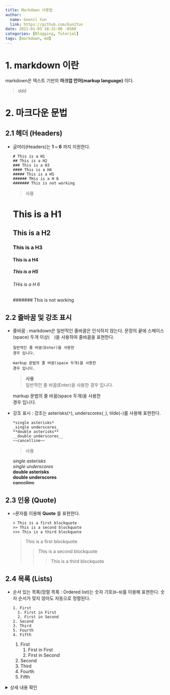 ```yaml
---
title: Markdown 사용법
author:
  name: Geonil Yun
  link: https://github.com/Gun1Yun
date: 2021-01-03 18:32:00 -0500
categories: [Blogging, Tutorial]
tags: [markdown, md]
---
```


# 1. markdown 이란
markdown은 텍스트 기반의 **마크업 언어(markup language)** 이다. 
>ddd

# 2. 마크다운 문법
## 2.1 헤더 (Headers)
- 글머리(Headers)는 **1 ~ 6** 까지 지원한다.  
      
  ```
  # This is a H1
  ## This is a H2
  ### This is a H3
  #### This is a H4
  ##### This is a H5
  ###### THis is a H 6
  ####### This is not working
  ```
  > 사용
  # This is a H1
  ## This is a H2
  ### This is a H3
  #### This is a H4
  ##### This is a H5
  ###### THis is a H 6
  ####### This is not working

## 2.2 줄바꿈 및 강조 표시
 - 줄바꿈 : markdown은 일반적인 줄바꿈은 인식하지 않는다. 문장의 끝에 스페이스(space) 두개 이상(`  `)을 사용하여 줄바꿈을 표현한다.
    
    ```
    일반적인 줄 바꿈(Enter)을 사용한
    경우 입니다.  

    markup 문법의 줄 바꿈(space 두개)을 사용한  
    경우 입니다.
    ```
    > **사용**  
    일반적인 줄 바꿈(Enter)을 사용한
    경우 입니다.  

    markup 문법의 줄 바꿈(space 두개)을 사용한  
    경우 입니다.

- 강조 표시 : 강조는 asterisks(`*`), underscores(`_`), tilde(`~`)를 사용해 표현한다.
  ```
  *single asterisks*  
  _single underscores_  
  **double asterisks**  
  __double underscores__  
  ~~cancelline~~
  ```
  > 사용

  *single asterisks*  
  _single underscores_  
  **double asterisks**  
  __double underscores__  
  ~~cancelline~~

## 2.3 인용 (Quote)
- `>`문자를 이용해 **Quote** 를 표현한다.  
  ```
  > This is a first blockquote
  >> This is a second blockquote
  >>> This is a third blockquote
  ```
  > This is a first blockquote
  >> This is a second blockquote
  >>> This is a third blockquote

## 2.4 목록 (Lists)
- 순서 있는 목록(정렬 목록 : Ordered list)는 숫자 기호(`0~9`)를 이용해 표현한다. 숫자 순서가 맞지 않아도 자동으로 정렬된다.  
  ```
  1. First
    1. First in First
    2. First in Second
  2. Second
  3. Third
  5. Fourth
  4. Fifth
  ```  
  1. First
     1. First in First
     2. First in Second
  2. Second
  3. Third
  5. Fourth
  4. Fifth


<details>
<summary>상세 내용 확인</summary>
<div markdown="1">
ggg


</div>
</details>